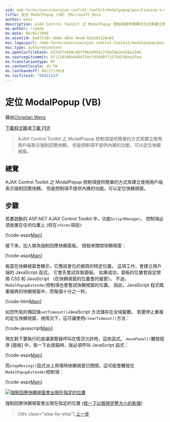 ```yaml
---
uid: web-forms/overview/ajax-control-toolkit/modalpopup/positioning-a-modalpopup-vb
title: 定位 ModalPopup (VB) |Microsoft Docs
author: wenz
description: AJAX Control Toolkit 之 ModalPopup 控制項提供簡單的方式來建立使用用戶端表示強制回應快顯。 控制項不提供的不過...
ms.author: riande
ms.date: 06/02/2008
ms.assetid: 8a07210c-eb0e-485e-9ee8-82a101520e65
msc.legacyurl: /web-forms/overview/ajax-control-toolkit/modalpopup/positioning-a-modalpopup-vb
msc.type: authoredcontent
ms.openlocfilehash: e37d2f4450c697f963d954c2fbb58e3ed20a1566
ms.sourcegitcommit: 0f1119340e4464720cfd16d0ff15764746ea1fea
ms.translationtype: MT
ms.contentlocale: zh-TW
ms.lasthandoff: 04/17/2019
ms.locfileid: "59421143"
---
```

# <a name="positioning-a-modalpopup-vb"></a>定位 ModalPopup (VB)

藉由[Christian Wenz](https://github.com/wenz)

[下載程式碼](http://download.microsoft.com/download/2/4/0/24052038-f942-4336-905b-b60ae56f0dd5/ModalPopup4.vb.zip)或[下載 PDF](http://download.microsoft.com/download/b/6/a/b6ae89ee-df69-4c87-9bfb-ad1eb2b23373/modalpopup4VB.pdf)

> AJAX Control Toolkit 之 ModalPopup 控制項提供簡單的方式來建立使用用戶端表示強制回應快顯。 但是控制項不提供內建的功能，可以定位快顯視窗。


## <a name="overview"></a>總覽

AJAX Control Toolkit 之 ModalPopup 控制項提供簡單的方式來建立使用用戶端表示強制回應快顯。 但是控制項不提供內建的功能，可以定位快顯視窗。

## <a name="steps"></a>步驟

若要啟動的 ASP.NET AJAX Control Toolkit 中，功能`ScriptManager`。 控制項必須放置在任何位置上 (但在`<form>`項目):

[!code-aspx[Main](positioning-a-modalpopup-vb/samples/sample1.aspx)]

接下來，加入做為強制回應快顯面板。 按鈕來關閉快顯視窗：

[!code-aspx[Main](positioning-a-modalpopup-vb/samples/sample2.aspx)]

每當在快顯視窗會顯示，它應該會位於網頁的特定位置。 這項工作，會建立用戶端的 JavaScript 函式。 它會先嘗試存取面板。 如果成功，面板的位置會設定使用 CSS 和 JavaScript （在快顯視窗的位置會的變更）。 不過，`ModalPopupExtender`控制項也會嘗試快顯視窗的位置。 因此，JavaScript 程式碼重複將的快顯視窗中，而每個十分之一秒。

[!code-html[Main](positioning-a-modalpopup-vb/samples/sample3.html)]

如您所見的傳回值`setTimeout()`JavaScript 方法儲存在全域變數。 若要停止重複的定位快顯視窗，視情況下，這可讓使用`clearTimeout()`方法：

[!code-javascript[Main](positioning-a-modalpopup-vb/samples/sample4.js)]

現在剩下要執行的是讓瀏覽器呼叫在情況允許時，這些函式。 `movePanel()`觸發程序 [面板] 中，按一下此按鈕時，就必須呼叫 JavaScript 函式：

[!code-aspx[Main](positioning-a-modalpopup-vb/samples/sample5.aspx)]

而`stopMoving()`函式派上用場時快顯視窗已關閉，這可能會觸發在`ModalPopupExtender`控制項：

[!code-aspx[Main](positioning-a-modalpopup-vb/samples/sample6.aspx)]


[![強制回應快顯視窗會出現在指定的位置](positioning-a-modalpopup-vb/_static/image2.png)](positioning-a-modalpopup-vb/_static/image1.png)

強制回應快顯視窗會出現在指定的位置 ([按一下以檢視完整大小的影像](positioning-a-modalpopup-vb/_static/image3.png))

> [!div class="step-by-step"]
> [上一步](handling-postbacks-from-a-modalpopup-vb.md)
